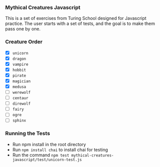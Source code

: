 ### Mythical Creatures Javascript

This is a set of exercises from Turing School designed for Javascript practice.
The user starts with a set of tests, and the goal is to make them pass one by one.

### Creature Order

- [x] `unicorn`
- [x] `dragon`
- [x] `vampire`
- [x] `hobbit`
- [x] `pirate`
- [x] `magician`
- [x] `medusa`
- [ ] `werewolf`
- [ ] `centaur`
- [ ] `direwolf`
- [ ] `fairy`
- [ ] `ogre`
- [ ] `sphinx`

### Running the Tests

- Run npm install in the root directory
- Run `npm install chai` to install chai for testing
- Run the command `npm test mythical-creatures-javascript/test/unicorn-test.js`
